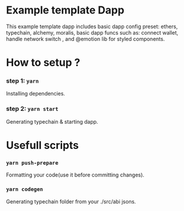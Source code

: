 # Example template Dapp 
This example template dapp includes basic dapp config preset:
    ethers,
    typechain,
    alchemy,
    moralis,
basic dapp funcs such as:
    connect wallet,
    handle network switch ,
and @emotion lib for styled components.

# How to setup ? 

### step 1: `yarn`
Installing dependencies.
### step 2: `yarn start`
Generating typechain & starting dapp.

# Usefull scripts 

### `yarn push-prepare`
Formatting your code(use it before committing changes).
### `yarn codegen`
Generating typechain folder from your ./src/abi jsons.


